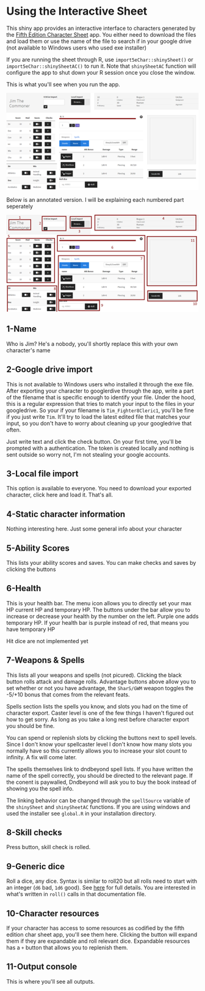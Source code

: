 Using the Interactive Sheet
================

This shiny app provides an interactive interface to characters generated by the [Fifth Edition Character Sheet](https://play.google.com/store/apps/details?id=com.wgkammerer.testgui.basiccharactersheet.app&hl=en) app. You either need to download the files and load them or use the name of the file to search if in your google drive (not available to Windows users who used exe installer)

If you are running the sheet through R, use `import5eChar::shinySheet()` or `import5eChar::shinySheetAC()` to run it. Note that `shinySheetAC` function will configure the app to shut down your R session once you close the window.

This is what you'll see when you run the app.

![](interactiveSheetDocumentation_files/Main.png)

Below is an annotated version. I will be explaining each numbered part seperately

![](interactiveSheetDocumentation_files/Annotated.png)

1-Name
------

Who is Jim? He's a nobody, you'll shortly replace this with your own character's name

2-Google drive import
---------------------

This is not available to Windows users who installed it through the exe file. After exporting your character to googlerdive through the app, write a part of the filename that is specific enough to identify your file. Under the hood, this is a regular expression that tries to match your input to the files in your googledrive. So your if your filename is `Tim_Fighter8Cleric1`, you'll be fine if you just write `Tim`. It'll try to load the latest edited file that matches your input, so you don't have to worry about cleaning up your googledrive that often.

Just write text and click the check button. On your first time, you'll be prompted with a authentication. The token is created locally and nothing is sent outside so worry not, I'm not stealing your google accounts.

3-Local file import
-------------------

This option is available to everyone. You need to download your exported character, click here and load it. That's all.

4-Static character information
------------------------------

Nothing interesting here. Just some general info about your character

5-Ability Scores
----------------

This lists your ability scores and saves. You can make checks and saves by clicking the buttons

6-Health
--------

This is your health bar. The menu icon allows you to directly set your max HP current HP and temporary HP. The buttons under the bar allow you to increase or decrease your health by the number on the left. Purple one adds temporary HP. If your health bar is purple instead of red, that means you have temporary HP

Hit dice are not implemented yet

7-Weapons & Spells
------------------

This lists all your weapons and spells (not picured). Clicking the black button rolls attack and damage rolls. Advantage buttons above allow you to set whether or not you have advantage, the `SharS/GWM` weapon toggles the -5/+10 bonus that comes from the relevant feats.

Spells section lists the spells you know, and slots you had on the time of character export. Caster level is one of the few things I haven't figured out how to get sorry. As long as you take a long rest before character export you should be fine.

You can spend or replenish slots by clicking the buttons next to spell levels. Since I don't know your spellcaster level I don't know how many slots you normally have so this currently allows you to increase your slot count to infinity. A fix will come later.

The spells themselves link to dndbeyond spell lists. If you have written the name of the spell correctly, you should be directed to the relevant page. If the conent is paywalled, Dndbeyond will ask you to buy the book instead of showing you the spell info.

The linking behavior can be changed through the `spellSource` variable of the `shinySheet` and `shinySheetAC` functions. If you are using windows and used the installer see `global.R` in your installation directory.

8-Skill checks
--------------

Press button, skill check is rolled.

9-Generic dice
--------------

Roll a dice, any dice. Syntax is similar to roll20 but all rolls need to start with an integer (`d6` bad, `1d6` good). See [here](https://github.com/oganm/diceSyntax/blob/master/README.md) for full details. You are interested in what's written in `roll()` calls in that documentation file.

10-Character resources
----------------------

If your character has access to some resources as codified by the fifth edition char sheet app, you'll see them here. Clicking the button will expand them if they are expandable and roll relevant dice. Expandable resources has a `+` button that allows you to replenish them.

11-Output console
-----------------

This is where you'll see all outputs.
